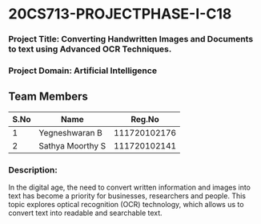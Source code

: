 # 20CS713-PROJECTPHASE-I-C18

### Project Title: Converting Handwritten Images and Documents to text using Advanced OCR Techniques.


### Project Domain: Artificial Intelligence


## Team Members 

| S.No | Name | Reg.No |
| --- | --- | --- |
| 1 | Yegneshwaran B | 111720102176 |
| 2 | Sathya Moorthy S | 111720102141 |

### Description:
In the digital age, the need to convert written information and images into text has become a priority for businesses, researchers and people. This topic explores optical recognition (OCR) technology, which allows us to convert text into readable and searchable text.
